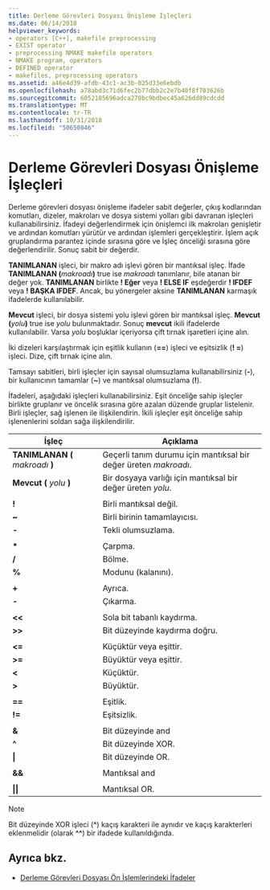 ```yaml
---
title: Derleme Görevleri Dosyası Önişleme İşleçleri
ms.date: 06/14/2018
helpviewer_keywords:
- operators [C++], makefile preprocessing
- EXIST operator
- preprocessing NMAKE makefile operators
- NMAKE program, operators
- DEFINED operator
- makefiles, preprocessing operators
ms.assetid: a46e4d39-afdb-43c1-ac3b-025d33e6ebdb
ms.openlocfilehash: a78abd3c71d6fec2b77dbb2c2e7b40f8f703626b
ms.sourcegitcommit: 6052185696adca270bc9bdbec45a626dd89cdcdd
ms.translationtype: MT
ms.contentlocale: tr-TR
ms.lasthandoff: 10/31/2018
ms.locfileid: "50650846"
---
```

# <a name="makefile-preprocessing-operators"></a>Derleme Görevleri Dosyası Önişleme İşleçleri

Derleme görevleri dosyası önişleme ifadeler sabit değerler, çıkış kodlarından komutları, dizeler, makroları ve dosya sistemi yolları gibi davranan işleçleri kullanabilirsiniz. İfadeyi değerlendirmek için önişlemci ilk makroları genişletir ve ardından komutları yürütür ve ardından işlemleri gerçekleştirir. İşlem açık gruplandırma parantez içinde sırasına göre ve İşleç önceliği sırasına göre değerlendirilir. Sonuç sabit bir değerdir.

**TANIMLANAN** işleci, bir makro adı işlevi gören bir mantıksal işleç. İfade **TANIMLANAN (**_makroadı_**)** true ise *makroadı* tanımlanır, bile atanan bir değer yok. **TANIMLANAN** birlikte **! Eğer** veya **! ELSE IF** eşdeğerdir **! IFDEF** veya **! BAŞKA IFDEF**. Ancak, bu yönergeler aksine **TANIMLANAN** karmaşık ifadelerde kullanılabilir.

**Mevcut** işleci, bir dosya sistemi yolu işlevi gören bir mantıksal işleç. **Mevcut (**_yolu_**)** true ise *yolu* bulunmaktadır. Sonuç **mevcut** ikili ifadelerde kullanılabilir. Varsa *yolu* boşluklar içeriyorsa çift tırnak işaretleri içine alın.

İki dizeleri karşılaştırmak için eşitlik kullanın (**==**) işleci ve eşitsizlik (**! =**) işleci. Dize, çift tırnak içine alın.

Tamsayı sabitleri, birli işleçler için sayısal olumsuzlama kullanabilirsiniz (**-**), bir kullanıcının tamamlar (**~**) ve mantıksal olumsuzlama (**!**).

İfadeleri, aşağıdaki işleçleri kullanabilirsiniz. Eşit önceliğe sahip işleçler birlikte gruplanır ve öncelik sırasına göre azalan düzende gruplar listelenir. Birli işleçler, sağ işlenen ile ilişkilendirin. İkili işleçler eşit önceliğe sahip işlenenlerini soldan sağa ilişkilendirilir.

|İşleç|Açıklama|
|--------------|-----------------|
|**TANIMLANAN (** *makroadı* **)**|Geçerli tanım durumu için mantıksal bir değer üreten *makroadı*.|
|**Mevcut (** *yolu* **)**|Bir dosyaya varlığı için mantıksal bir değer üreten *yolu*.|
|||
|**\!**|Birli mantıksal değil.|
|**~**|Birli birinin tamamlayıcısı.|
|**-**|Tekli olumsuzlama.|
|||
|**&#42;**|Çarpma.|
|**/**|Bölme.|
|**%**|Modunu (kalanını).|
|||
|**+**|Ayrıca.|
|**-**|Çıkarma.|
|||
|**\<\<**|Sola bit tabanlı kaydırma.|
|**>>**|Bit düzeyinde kaydırma doğru.|
|||
|**\<=**|Küçüktür veya eşittir.|
|**>=**|Büyüktür veya eşittir.|
|**\<**|Küçüktür.|
|**>**|Büyüktür.|
|||
|**==**|Eşitlik.|
|**\!=**|Eşitsizlik.|
|||
|**&**|Bit düzeyinde and|
|**^**|Bit düzeyinde XOR.|
|**&#124;**|Bit düzeyinde OR.|
|||
|**&&**|Mantıksal and|
|||
|**&#124;&#124;**|Mantıksal OR.|

> [!NOTE]
> Bit düzeyinde XOR işleci (**^**) kaçış karakteri ile aynıdır ve kaçış karakterleri eklenmelidir (olarak **^^**) bir ifadede kullanıldığında.

## <a name="see-also"></a>Ayrıca bkz.

- [Derleme Görevleri Dosyası Ön İşlemlerindeki İfadeler](../build/expressions-in-makefile-preprocessing.md)
